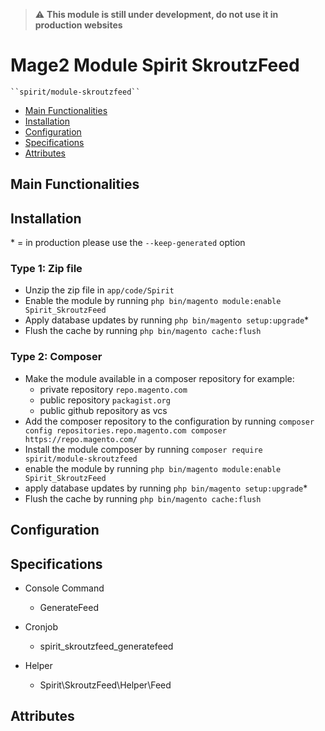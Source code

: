 > :warning: **This module is still under development, do not use it in production websites**

# Mage2 Module Spirit SkroutzFeed

    ``spirit/module-skroutzfeed``

 - [Main Functionalities](#markdown-header-main-functionalities)
 - [Installation](#markdown-header-installation)
 - [Configuration](#markdown-header-configuration)
 - [Specifications](#markdown-header-specifications)
 - [Attributes](#markdown-header-attributes)


## Main Functionalities
 

## Installation
\* = in production please use the `--keep-generated` option

### Type 1: Zip file

 - Unzip the zip file in `app/code/Spirit`
 - Enable the module by running `php bin/magento module:enable Spirit_SkroutzFeed`
 - Apply database updates by running `php bin/magento setup:upgrade`\*
 - Flush the cache by running `php bin/magento cache:flush`

### Type 2: Composer

 - Make the module available in a composer repository for example:
    - private repository `repo.magento.com`
    - public repository `packagist.org`
    - public github repository as vcs
 - Add the composer repository to the configuration by running `composer config repositories.repo.magento.com composer https://repo.magento.com/`
 - Install the module composer by running `composer require spirit/module-skroutzfeed`
 - enable the module by running `php bin/magento module:enable Spirit_SkroutzFeed`
 - apply database updates by running `php bin/magento setup:upgrade`\*
 - Flush the cache by running `php bin/magento cache:flush`


## Configuration




## Specifications

 - Console Command
	- GenerateFeed

 - Cronjob
	- spirit_skroutzfeed_generatefeed

 - Helper
	- Spirit\SkroutzFeed\Helper\Feed


## Attributes



